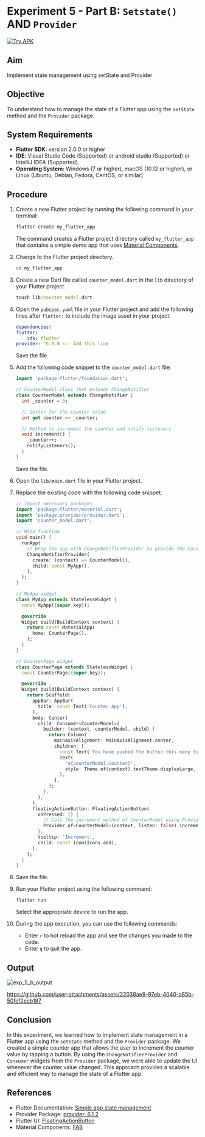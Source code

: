 # Experiment 5 - Part B:  **`Setstate()` AND `Provider`**
[![Try APK](https://img.shields.io/badge/Try%20APK-Download-blue)](#file:exp_5_b.apk)

## Aim
Implement state management using setState and Provider

## Objective
To understand how to manage the state of a Flutter app using the `setState` method and the `Provider` package.

## System Requirements
- **Flutter SDK**: version 2.0.0 or higher
- **IDE**: Visual Studio Code (Supported) or android studio (Supported) or IntelliJ IDEA (Supported).
- **Operating System**: Windows (7 or higher), macOS (10.12 or higher), or Linux (Ubuntu, Debian, Fedora, CentOS, or similar)

## Procedure

1. Create a new Flutter project by running the following command in your terminal:
    ```cmd
    flutter create my_flutter_app
    ```
    The command creates a Flutter project directory called `my_flutter_app` that contains a simple demo app that uses [Material Components](https://m3.material.io/components).

2. Change to the Flutter project directory.
    ```cmd
    cd my_flutter_app
    ```
3. Create a new Dart file called `counter_model.dart` in the `lib` directory of your Flutter project.
    ```cmd
    touch lib/counter_model.dart
    ```

4. Open the `pubspec.yaml` file in your Flutter project and add the following lines after `flutter:` to include the image asset in your project:

    ```yaml
    dependencies:
    flutter:
        sdk: flutter
    provider: ^6.0.0 <-- Add this line
    ```
    Save the file.

5. Add the following code snippet to the `counter_model.dart` file:
    ```dart
    import 'package:flutter/foundation.dart';

    // CounterModel class that extends ChangeNotifier
    class CounterModel extends ChangeNotifier {
      int _counter = 0;

      // Getter for the counter value
      int get counter => _counter;

      // Method to increment the counter and notify listeners
      void increment() {
        _counter++;
        notifyListeners();
      }
    }
    ```
    Save the file.

6. Open the `lib/main.dart` file in your Flutter project.

7. Replace the existing code with the following code snippet:
    ```dart
    // Import necessary packages
    import 'package:flutter/material.dart';
    import 'package:provider/provider.dart';
    import 'counter_model.dart';

    // Main function
    void main() {
      runApp(
        // Wrap the app with ChangeNotifierProvider to provide the CounterModel
        ChangeNotifierProvider(
          create: (context) => CounterModel(),
          child: const MyApp(),
        ),
      );
    }

    // MyApp widget
    class MyApp extends StatelessWidget {
      const MyApp({super.key});

      @override
      Widget build(BuildContext context) {
        return const MaterialApp(
          home: CounterPage(),
        );
      }
    }

    // CounterPage widget
    class CounterPage extends StatelessWidget {
      const CounterPage({super.key});

      @override
      Widget build(BuildContext context) {
        return Scaffold(
          appBar: AppBar(
            title: const Text('Counter App'),
          ),
          body: Center(
            child: Consumer<CounterModel>(
              builder: (context, counterModel, child) {
                return Column(
                  mainAxisAlignment: MainAxisAlignment.center,
                  children: [
                    const Text('You have pushed the button this many times:'),
                    Text(
                      '${counterModel.counter}',
                      style: Theme.of(context).textTheme.displayLarge,
                    ),
                  ],
                );
              },
            ),
          ),
          floatingActionButton: FloatingActionButton(
            onPressed: () {
              // Call the increment method of CounterModel using Provider
              Provider.of<CounterModel>(context, listen: false).increment();
            },
            tooltip: 'Increment',
            child: const Icon(Icons.add),
          ),
        );
      }
    }
    ```

8. Save the file.

9. Run your Flutter project using the following command:
    ```cmd
    flutter run
    ```
    Select the appropriate device to run the app.

10. During the app execution, you can use the following commands:
    - Enter `r` to hot reload the app and see the changes you made to the code.
    - Enter `q` to quit the app.


## Output
![exp_5_b_output](exp_5_b_output.png)

https://github.com/user-attachments/assets/22038ae9-97eb-4040-a85b-50fcf2ecb187



## Conclusion

In this experiment, we learned how to implement state management in a Flutter app using the `setState` method and the `Provider` package. We created a simple counter app that allows the user to increment the counter value by tapping a button. By using the `ChangeNotifierProvider` and `Consumer` widgets from the `Provider` package, we were able to update the UI whenever the counter value changed. This approach provides a scalable and efficient way to manage the state of a Flutter app.

## References
- Flutter Documentation: [Simple app state management](https://docs.flutter.dev/data-and-backend/state-mgmt/simple)
- Provider Package: [provider: 6.1.2](https://pub.dev/packages/provider)
- Flutter UI: [FloatingActionButton](https://api.flutter.dev/flutter/material/FloatingActionButton-class.html)
- Material Components: [FAB](https://m3.material.io/components/floating-action-button/overview)
